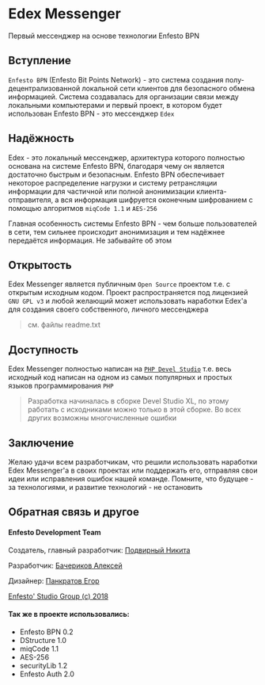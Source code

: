 # Edex Messenger
Первый мессенджер на основе технологии Enfesto BPN

Вступление
----------
`Enfesto BPN` (Enfesto Bit Points Network) - это система создания полу-децентрализованной локальной сети клиентов для безопасного обмена информацией. Система создавалась для организации связи между локальными компьютерами и первый проект, в котором будет использован Enfesto BPN - это мессенджер `Edex`

Надёжность
----------
Edex - это локальный мессенджер, архитектура которого полностью основана на системе Enfesto BPN, благодаря чему он является достаточно быстрым и безопасным. Enfesto BPN обеспечивает некоторое распределение нагрузки и систему ретрансляции информации для частичной или полной анонимизации клиента-отправителя, а вся информация шифруется оконечным шифрованием с помощью алгоритмов `miqCode 1.1` и `AES-256`

Главная особенность системы Enfesto BPN - чем больше пользователей в сети, тем сильнее происходит анонимизация и тем надёжнее передаётся информация. Не забывайте об этом

Открытость
----------
Edex Messenger является публичным `Open Source` проектом т.е. с открытым исходным кодом. Проект распространяется под лицензией `GNU GPL v3` и любой желающий может использовать наработки Edex'а для создания своего собственного, личного мессенджера

> см. файлы readme.txt

Доступность
-----------
Edex Messenger полностью написан на [`PHP Devel Studio`](http://develstudio.org) т.е. весь исходный код написан на одном из самых популярных и простых языков программирования `PHP`

> Разработка начиналась в сборке Devel Studio XL, по этому работать с исходниками можно только в этой сборке. Во всех других возможны многочисленные ошибки

Заключение
----------
Желаю удачи всем разработчикам, что решили использовать наработки Edex Messenger'а в своих проектах или поддержать его, отправляя свои идеи или исправления ошибок нашей команде. Помните, что будущее - за технологиями, и развитие технологий - не остановить

Обратная связь и другое
-----------------------
#### Enfesto Development Team

Создатель, главный разработчик: [Подвирный Никита](https://vk.com/technomindlp)

Разработчик: [Бачериков Алексей](https://vk.com/bacherikoff)

Дизайнер: [Панкратов Егор](https://vk.com/epankratov2013)

[Enfesto' Studio Group (c) 2018](https://vk.com/hphp_convertation)


#### Так же в проекте использовались:
* Enfesto BPN 0.2
* DStructure 1.0
* miqCode 1.1
* AES-256
* securityLib 1.2
* Enfesto Auth 2.0